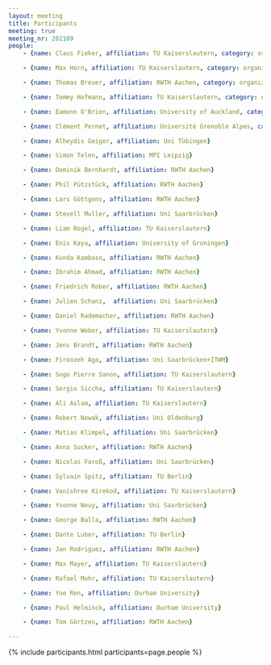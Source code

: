 ```yaml
---
layout: meeting
title: Participants
meeting: true
meeting_nr: 202109
people:
    - {name: Claus Fieker, affiliation: TU Kaiserslautern, category: organizer, links: [[Github, https://github.com/fieker]]}

    - {name: Max Horn, affiliation: TU Kaiserslautern, category: organizer, links: [[Github, https://github.com/fingolfin]]}

    - {name: Thomas Breuer, affiliation: RWTH Aachen, category: organizer, links: [[Github, https://github.com/ThomasBreuer]]}

    - {name: Tommy Hofmann, affiliation: TU Kaiserslautern, category: organizer, links: [[Github, https://github.com/thofma]]}

    - {name: Eamonn O'Brien, affiliation: University of Auckland, category: speaker}

    - {name: Clément Pernet, affiliation: Université Grenoble Alpes, category: speaker, links: [[Github, https://github.com/ClementPernet]]}

    - {name: Alheydis Geiger, affiliation: Uni Tübingen}

    - {name: Simon Telen, affiliation: MPI Leipzig}

    - {name: Dominik Bernhardt, affiliation: RWTH Aachen}

    - {name: Phil Pützstück, affiliation: RWTH Aachen}

    - {name: Lars Göttgens, affiliation: RWTH Aachen}

    - {name: Stevell Muller, affiliation: Uni Saarbrücken}

    - {name: Liam Rogel, affiliation: TU Kaiserslautern}

    - {name: Enis Kaya, affiliation: University of Groningen}

    - {name: Kunda Kambaso, affiliation: RWTH Aachen}

    - {name: Ibrahim Ahmad, affiliation: RWTH Aachen}

    - {name: Friedrich Rober, affiliation: RWTH Aachen}

    - {name: Julien Schanz,  affiliation: Uni Saarbrücken}

    - {name: Daniel Rademacher, affiliation: RWTH Aachen}

    - {name: Yvonne Weber, affiliation: TU Kaiserslautern}

    - {name: Jens Brandt, affiliation: RWTH Aachen}

    - {name: Firoozeh Aga, affiliation: Uni Saarbrücken+ITWM}

    - {name: Sogo Pierre Sanon, affiliation: TU Kaiserslautern}

    - {name: Sergio Siccha, affiliation: TU Kaiserslautern}

    - {name: Ali Aslam, affiliation: TU Kaiserslautern}

    - {name: Robert Nowak, affiliation: Uni Oldenburg}

    - {name: Matias Klimpel, affiliation: Uni Saarbrücken}

    - {name: Anna Sucker, affiliation: RWTH Aachen}

    - {name: Nicolas Faroß, affiliation: Uni Saarbrücken}

    - {name: Sylvain Spitz, affiliation: TU Berlin}

    - {name: Vanishree Kirekod, affiliation: TU Kaiserslautern}

    - {name: Yvonne Neuy, affiliation: Uni Saarbrücken}

    - {name: George Balla, affiliation: RWTH Aachen}

    - {name: Dante Luber, affiliation: TU Berlin}

    - {name: Jan Rodriguez, affiliation: RWTH Aachen}

    - {name: Max Mayer, affiliation: TU Kaiserslautern}

    - {name: Rafael Mohr, affiliation: TU Kaiserslautern}

    - {name: Yue Ren, affiliation: Durham University}

    - {name: Paul Helminck, affiliation: Durham University}

    - {name: Tom Görtzen, affiliation: RWTH Aachen}

---
```


{% include participants.html participants=page.people %}
